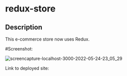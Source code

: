 # redux-store

## Description

This e-commerce store now uses Redux. 

#Screenshot:


![screencapture-localhost-3000-2022-05-24-23_05_29](https://user-images.githubusercontent.com/95057279/170198767-ecc0fbc5-7829-4ffc-8456-7f0425d88db8.png)

Link to deployed site: 
